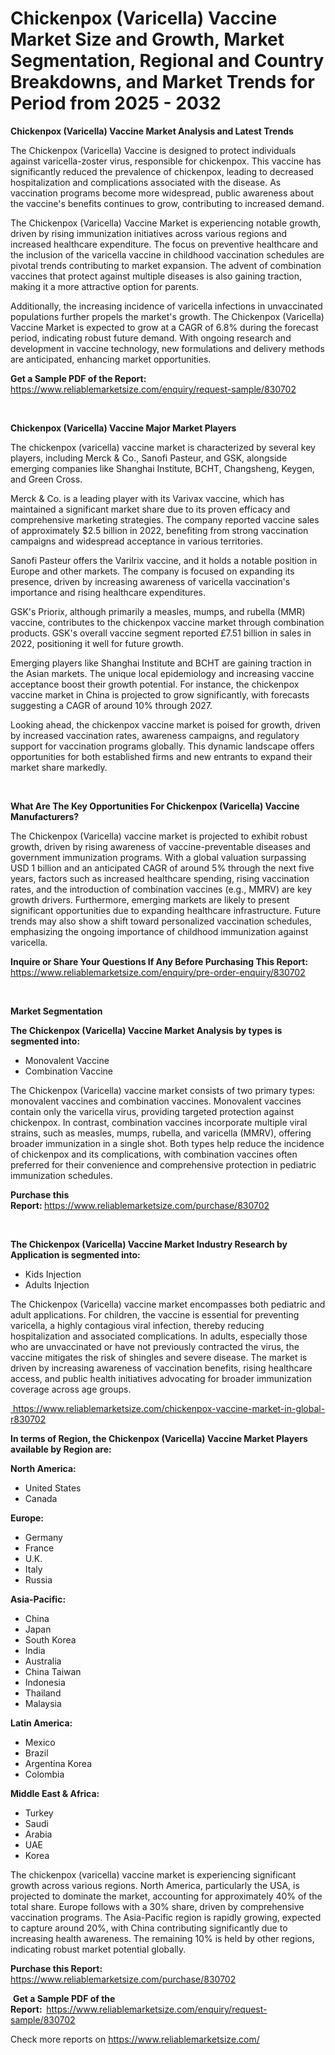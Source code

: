 <p><h1>Chickenpox (Varicella) Vaccine Market Size and Growth, Market Segmentation, Regional and Country Breakdowns, and Market Trends for Period from 2025 -  2032</h1></p><p><strong>Chickenpox (Varicella) Vaccine Market Analysis and Latest Trends</strong></p>
<p><p>The Chickenpox (Varicella) Vaccine is designed to protect individuals against varicella-zoster virus, responsible for chickenpox. This vaccine has significantly reduced the prevalence of chickenpox, leading to decreased hospitalization and complications associated with the disease. As vaccination programs become more widespread, public awareness about the vaccine's benefits continues to grow, contributing to increased demand.</p><p>The Chickenpox (Varicella) Vaccine Market is experiencing notable growth, driven by rising immunization initiatives across various regions and increased healthcare expenditure. The focus on preventive healthcare and the inclusion of the varicella vaccine in childhood vaccination schedules are pivotal trends contributing to market expansion. The advent of combination vaccines that protect against multiple diseases is also gaining traction, making it a more attractive option for parents.</p><p>Additionally, the increasing incidence of varicella infections in unvaccinated populations further propels the market's growth. The Chickenpox (Varicella) Vaccine Market is expected to grow at a CAGR of 6.8% during the forecast period, indicating robust future demand. With ongoing research and development in vaccine technology, new formulations and delivery methods are anticipated, enhancing market opportunities.</p></p>
<p><strong>Get a Sample PDF of the Report:&nbsp;</strong> <a href="https://www.reliablemarketsize.com/enquiry/request-sample/830702?utm_campaign=3201&utm_medium=2&utm_source=Github&utm_content=ia&utm_term=25032025&utm_id=chickenpox-varicella-vaccine">https://www.reliablemarketsize.com/enquiry/request-sample/830702</a></p>
<p>&nbsp;</p>
<p><strong>Chickenpox (Varicella) Vaccine Major Market Players</strong></p>
<p><p>The chickenpox (varicella) vaccine market is characterized by several key players, including Merck & Co., Sanofi Pasteur, and GSK, alongside emerging companies like Shanghai Institute, BCHT, Changsheng, Keygen, and Green Cross. </p><p>Merck & Co. is a leading player with its Varivax vaccine, which has maintained a significant market share due to its proven efficacy and comprehensive marketing strategies. The company reported vaccine sales of approximately $2.5 billion in 2022, benefiting from strong vaccination campaigns and widespread acceptance in various territories. </p><p>Sanofi Pasteur offers the Varilrix vaccine, and it holds a notable position in Europe and other markets. The company is focused on expanding its presence, driven by increasing awareness of varicella vaccination's importance and rising healthcare expenditures. </p><p>GSK's Priorix, although primarily a measles, mumps, and rubella (MMR) vaccine, contributes to the chickenpox vaccine market through combination products. GSK's overall vaccine segment reported £7.51 billion in sales in 2022, positioning it well for future growth.</p><p>Emerging players like Shanghai Institute and BCHT are gaining traction in the Asian markets. The unique local epidemiology and increasing vaccine acceptance boost their growth potential. For instance, the chickenpox vaccine market in China is projected to grow significantly, with forecasts suggesting a CAGR of around 10% through 2027.</p><p>Looking ahead, the chickenpox vaccine market is poised for growth, driven by increased vaccination rates, awareness campaigns, and regulatory support for vaccination programs globally. This dynamic landscape offers opportunities for both established firms and new entrants to expand their market share markedly.</p></p>
<p>&nbsp;</p>
<p><strong>What Are The Key Opportunities For Chickenpox (Varicella) Vaccine Manufacturers?</strong></p>
<p><p>The Chickenpox (Varicella) vaccine market is projected to exhibit robust growth, driven by rising awareness of vaccine-preventable diseases and government immunization programs. With a global valuation surpassing USD 1 billion and an anticipated CAGR of around 5% through the next five years, factors such as increased healthcare spending, rising vaccination rates, and the introduction of combination vaccines (e.g., MMRV) are key growth drivers. Furthermore, emerging markets are likely to present significant opportunities due to expanding healthcare infrastructure. Future trends may also show a shift toward personalized vaccination schedules, emphasizing the ongoing importance of childhood immunization against varicella.</p></p>
<p><strong>Inquire or Share Your Questions If Any Before Purchasing This Report:</strong> <a href="https://www.reliablemarketsize.com/enquiry/pre-order-enquiry/830702?utm_campaign=3201&utm_medium=2&utm_source=Github&utm_content=ia&utm_term=25032025&utm_id=chickenpox-varicella-vaccine">https://www.reliablemarketsize.com/enquiry/pre-order-enquiry/830702</a></p>
<p>&nbsp;</p>
<p><strong>Market Segmentation</strong></p>
<p><strong>The Chickenpox (Varicella) Vaccine Market Analysis by types is segmented into:</strong></p>
<p><ul><li>Monovalent Vaccine</li><li>Combination Vaccine</li></ul></p>
<p><p>The Chickenpox (Varicella) vaccine market consists of two primary types: monovalent vaccines and combination vaccines. Monovalent vaccines contain only the varicella virus, providing targeted protection against chickenpox. In contrast, combination vaccines incorporate multiple viral strains, such as measles, mumps, rubella, and varicella (MMRV), offering broader immunization in a single shot. Both types help reduce the incidence of chickenpox and its complications, with combination vaccines often preferred for their convenience and comprehensive protection in pediatric immunization schedules.</p></p>
<p><strong>Purchase this Report:&nbsp;</strong><a href="https://www.reliablemarketsize.com/purchase/830702?utm_campaign=3201&utm_medium=2&utm_source=Github&utm_content=ia&utm_term=25032025&utm_id=chickenpox-varicella-vaccine">https://www.reliablemarketsize.com/purchase/830702</a></p>
<p>&nbsp;</p>
<p><strong>The Chickenpox (Varicella) Vaccine Market Industry Research by Application is segmented into:</strong></p>
<p><ul><li>Kids Injection</li><li>Adults Injection</li></ul></p>
<p><p>The Chickenpox (Varicella) vaccine market encompasses both pediatric and adult applications. For children, the vaccine is essential for preventing varicella, a highly contagious viral infection, thereby reducing hospitalization and associated complications. In adults, especially those who are unvaccinated or have not previously contracted the virus, the vaccine mitigates the risk of shingles and severe disease. The market is driven by increasing awareness of vaccination benefits, rising healthcare access, and public health initiatives advocating for broader immunization coverage across age groups.</p></p>
<p><a href="https://www.reliablemarketsize.com/chickenpox-vaccine-market-in-global-r830702?utm_campaign=3201&utm_medium=2&utm_source=Github&utm_content=ia&utm_term=25032025&utm_id=chickenpox-varicella-vaccine">&nbsp;https://www.reliablemarketsize.com/chickenpox-vaccine-market-in-global-r830702</a></p>
<p><strong>In terms of Region, the Chickenpox (Varicella) Vaccine Market Players available by Region are:</strong></p>
<p>
    <p> <strong> North America: </strong>
        <ul>
            <li>United States</li>
            <li>Canada</li>
        </ul>
        </p> 
    <p> <strong> Europe: </strong>
        <ul>
            <li>Germany</li>
            <li>France</li>
            <li>U.K.</li>
            <li>Italy</li>
            <li>Russia</li>
        </ul>
        </p> 
    <p> <strong> Asia-Pacific: </strong>
        <ul>
            <li>China</li>
            <li>Japan</li>
            <li>South Korea</li>
            <li>India</li>
            <li>Australia</li>
            <li>China Taiwan</li>
            <li>Indonesia</li>
            <li>Thailand</li>
            <li>Malaysia</li>
        </ul>
        </p> 
    <p> <strong> Latin America: </strong>
        <ul>
            <li>Mexico</li>
            <li>Brazil</li>
            <li>Argentina Korea</li>
            <li>Colombia</li>
        </ul>
        </p> 
    <p> <strong> Middle East & Africa: </strong>
        <ul>
            <li>Turkey</li>
            <li>Saudi</li>
            <li>Arabia</li>
            <li>UAE</li>
            <li>Korea</li>
        </ul>
    </p>
    </p>
<p><p>The chickenpox (varicella) vaccine market is experiencing significant growth across various regions. North America, particularly the USA, is projected to dominate the market, accounting for approximately 40% of the total share. Europe follows with a 30% share, driven by comprehensive vaccination programs. The Asia-Pacific region is rapidly growing, expected to capture around 20%, with China contributing significantly due to increasing health awareness. The remaining 10% is held by other regions, indicating robust market potential globally.</p></p>
<p><strong>Purchase this Report: </strong><a href="https://www.reliablemarketsize.com/purchase/830702?utm_campaign=3201&utm_medium=2&utm_source=Github&utm_content=ia&utm_term=25032025&utm_id=chickenpox-varicella-vaccine">https://www.reliablemarketsize.com/purchase/830702</a></p>
<p>&nbsp;<strong>Get a Sample PDF of the Report:&nbsp;&nbsp;</strong><a href="https://www.reliablemarketsize.com/enquiry/request-sample/830702?utm_campaign=3201&utm_medium=2&utm_source=Github&utm_content=ia&utm_term=25032025&utm_id=chickenpox-varicella-vaccine">https://www.reliablemarketsize.com/enquiry/request-sample/830702</a></p>
<p><strong></strong></p>
<p>Check more reports on <a href="https://www.reliablemarketsize.com/?utm_campaign=3201&utm_medium=2&utm_source=Github&utm_content=ia&utm_term=25032025&utm_id=chickenpox-varicella-vaccine">https://www.reliablemarketsize.com/</a></p>